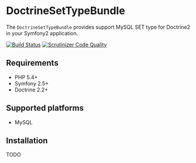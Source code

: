 DoctrineSetTypeBundle
=====================

The `DoctrineSetTypeBundle` provides support MySQL SET type for Doctrine2 in your Symfony2 application.

[![Build Status](https://travis-ci.org/okapon/DoctrineSetTypeBundle.svg?branch=master)](https://travis-ci.org/okapon/DoctrineSetTypeBundle)
[![Scrutinizer Code Quality](https://scrutinizer-ci.com/g/okapon/DoctrineSetTypeBundle/badges/quality-score.png?b=master)](https://scrutinizer-ci.com/g/okapon/DoctrineSetTypeBundle/?branch=master)

## Requirements

* PHP 5.4+
* Symfony 2.5+
* Doctrine 2.2+

## Supported platforms

* MySQL

## Installation

TODO
